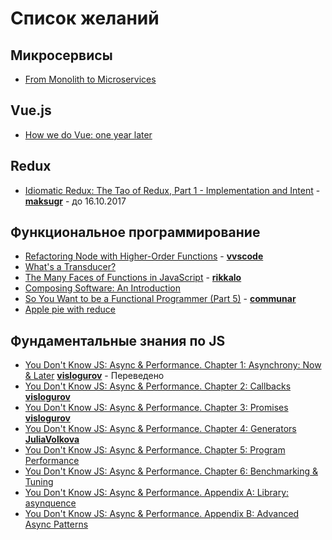 # Список желаний

## Микросервисы
* [From Monolith to Microservices](https://blog.poki.com/from-monolith-to-microservices-b16bae1d6c9d)

## Vue.js
* [How we do Vue: one year later](https://about.gitlab.com/2017/11/09/gitlab-vue-one-year-later/)

## Redux
* [Idiomatic Redux: The Tao of Redux, Part 1 - Implementation and Intent](http://blog.isquaredsoftware.com/2017/05/idiomatic-redux-tao-of-redux-part-1) - **[maksugr](https://github.com/maksugr)** - до 16.10.2017

## Функциональное программирование
* [Refactoring Node with Higher-Order Functions](http://blog.rangle.io/refactoring-node-with-higher-order-functions/) - **[vvscode](https://github.com/vvscode)**
* [What's a Transducer?](http://raganwald.com/2017/04/30/transducers.html)
* [The Many Faces of Functions in JavaScript](https://bocoup.com/blog/the-many-faces-of-functions-in-javascript) - **[rikkalo](https://github.com/rikkalo)**
* [Composing Software: An Introduction](https://medium.com/javascript-scene/composing-software-an-introduction-27b72500d6ea)
* [So You Want to be a Functional Programmer (Part 5)](https://medium.com/@cscalfani/so-you-want-to-be-a-functional-programmer-part-5-c70adc9cf56a) - **[communar](https://github.com/communar)**
* [Apple pie with reduce](https://medium.freecodecamp.com/understanding-array-prototype-reduce-and-recursion-using-apple-pie-f60cde58ea51)

## Фундаментальные знания по JS
* [You Don't Know JS: Async & Performance. Chapter 1: Asynchrony: Now & Later](https://github.com/devSchacht/You-Dont-Know-JS/blob/master/async%20%26%20performance/ch1.md) **[vislogurov](https://github.com/vislogurov)** - Переведено
* [You Don't Know JS: Async & Performance. Chapter 2: Callbacks](https://github.com/devSchacht/You-Dont-Know-JS/blob/master/async%20%26%20performance/ch2.md) **[vislogurov](https://github.com/vislogurov)**
* [You Don't Know JS: Async & Performance. Chapter 3: Promises](https://github.com/devSchacht/You-Dont-Know-JS/blob/master/async%20%26%20performance/ch3.md) **[vislogurov](https://github.com/vislogurov)**
* [You Don't Know JS: Async & Performance. Chapter 4: Generators](https://github.com/devSchacht/You-Dont-Know-JS/blob/master/async%20%26%20performance/ch4.md) **[JuliaVolkova](https://github.com/JuliaVolkova)**
* [You Don't Know JS: Async & Performance. Chapter 5: Program Performance](https://github.com/devSchacht/You-Dont-Know-JS/blob/master/async%20%26%20performance/ch5.md)
* [You Don't Know JS: Async & Performance. Chapter 6: Benchmarking & Tuning](https://github.com/devSchacht/You-Dont-Know-JS/blob/master/async%20%26%20performance/ch6.md)
* [You Don't Know JS: Async & Performance. Appendix A: Library: asynquence](https://github.com/devSchacht/You-Dont-Know-JS/blob/master/async%20%26%20performance/apA.md)
* [You Don't Know JS: Async & Performance. Appendix B: Advanced Async Patterns](https://github.com/devSchacht/You-Dont-Know-JS/blob/master/async%20%26%20performance/apB.md)

